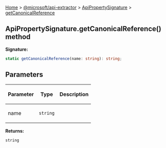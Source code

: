 [Home](./index) &gt; [@microsoft/api-extractor](./api-extractor.md) &gt; [ApiPropertySignature](./api-extractor.apipropertysignature.md) &gt; [getCanonicalReference](./api-extractor.apipropertysignature.getcanonicalreference.md)

## ApiPropertySignature.getCanonicalReference() method

<b>Signature:</b>

```typescript
static getCanonicalReference(name: string): string;
```

## Parameters

|  <p>Parameter</p> | <p>Type</p> | <p>Description</p> |
|  --- | --- | --- |
|  <p>name</p> | <p>`string`</p> |  |

<b>Returns:</b>

`string`

